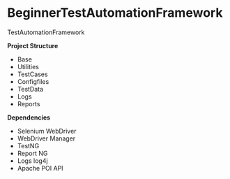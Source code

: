 # BeginnerTestAutomationFramework
TestAutomationFramework

**Project Structure**
- Base
- Utilities
- TestCases
- Configfiles
- TestData
- Logs
- Reports

**Dependencies**
- Selenium WebDriver
- WebDriver Manager
- TestNG
- Report NG
- Logs log4j
- Apache POI API
  
